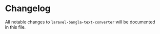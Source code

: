 # Changelog

All notable changes to `laravel-bangla-text-converter` will be documented in this file.
